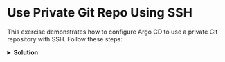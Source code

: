 # Use Private Git Repo Using SSH

This exercise demonstrates how to configure Argo CD to use a private Git repository with SSH. Follow these steps:

<details>
<summary><b>Solution</b></summary>
<p>

## 1. Create a Secret for Private Repo

```yaml
apiVersion: v1
kind: Secret
metadata:
  name: private-repo-ssh
  namespace: argocd
  labels:
    argocd.argoproj.io/secret-type: repository
stringData:
  type: git
  url: git@ssh.dev.azure.com:v3/mtrainings/ArgoCD/argocd-example-apps
  sshPrivateKey: |
    -----BEGIN OPENSSH PRIVATE KEY-----
     # private key goes here
    -----END OPENSSH PRIVATE KEY----
```

## 2. Apply this Manifest with kubectl

```bash
kubectl apply -f repo-ssh.yaml -n argocd
```

## 3. Verify Secret is Created

```bash
kubectl get secret private-repo-ssh -n argocd
```

## 4. Retrieve the admin password for ArgoCD WebUI

```bash
kubectl port-forward svc/argocd-server -n argocd 8080:443
kubectl -n argocd get secret argocd-initial-admin-secret -o jsonpath="{.data.password}" | base64 -d; echo
```

## 5. Verify Repo Status

* Go to the settings page.
* Open the repositories page.
* Verify the repo status.

## 6. Create an Application from the Private Git Repo

**Example Manifest:**

```yaml
apiVersion: argoproj.io/v1alpha1
kind: Application
metadata: 
  name: app-1
  namespace: argocd
spec: 
  destination: 
    namespace: app-1
    server: "https://kubernetes.default.svc"
  project: default
  source: 
    path: guestbook
    repoURL: git@ssh.dev.azure.com:v3/mtrainings/ArgoCD/argocd-example-apps
    targetRevision: master
  syncPolicy:
    syncOptions:
      - CreateNamespace=true
```

## 7. Apply this Manifest with kubectl

```bash
kubectl apply -f app.yaml -n argocd
```

## 8. Go to ArgoCD WebUI and Sync the Application

</p>
</details>

